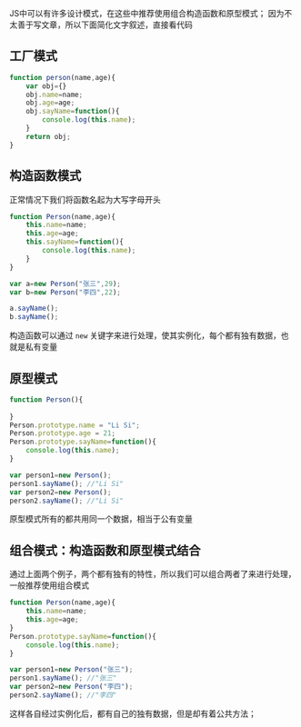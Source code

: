 JS中可以有许多设计模式，在这些中推荐使用组合构造函数和原型模式；
因为不太善于写文章，所以下面简化文字叙述，直接看代码

## 工厂模式

```js
function person(name,age){
    var obj={}
    obj.name=name;
    obj.age=age;
    obj.sayName=function(){
        console.log(this.name);
    }
    return obj;
}
```

## 构造函数模式

正常情况下我们将函数名起为大写字母开头

```js
function Person(name,age){
    this.name=name;
    this.age=age;
    this.sayName=function(){
        console.log(this.name);
    }
}

var a=new Person("张三",29);
var b=new Person("李四",22);

a.sayName();
b.sayName();
```

构造函数可以通过 `new` 关键字来进行处理，使其实例化，每个都有独有数据，也就是私有变量

## 原型模式

```js
function Person(){
    
}
Person.prototype.name = "Li Si";
Person.prototype.age = 21;
Person.prototype.sayName=function(){
    console.log(this.name);
}

var person1=new Person();
person1.sayName(); //"Li Si"
var person2=new Person();
person2.sayName(); //"Li Si"
```

原型模式所有的都共用同一个数据，相当于公有变量

## 组合模式：构造函数和原型模式结合

通过上面两个例子，两个都有独有的特性，所以我们可以组合两者了来进行处理，一般推荐使用组合模式

```js
function Person(name,age){
    this.name=name;
    this.age=age;
}
Person.prototype.sayName=function(){
    console.log(this.name);
}

var person1=new Person("张三");
person1.sayName(); //"张三"
var person2=new Person("李四");
person2.sayName(); //"李四"
```

这样各自经过实例化后，都有自己的独有数据，但是却有着公共方法；
